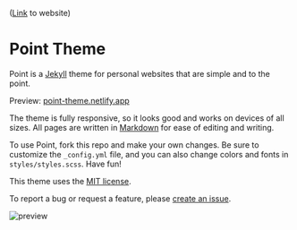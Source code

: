 ([Link](fibanneacci.github.io) to website)

# Point Theme

Point is a [Jekyll](https://jekyllrb.com/) theme for personal websites that are simple and to the point.

Preview: [point-theme.netlify.app](https://point-theme.netlify.app/)

The theme is fully responsive, so it looks good and works on devices of all sizes. All pages are written in [Markdown](https://github.com/adam-p/markdown-here/wiki/Markdown-Cheatsheet) for ease of editing and writing.

To use Point, fork this repo and make your own changes. Be sure to customize the `_config.yml` file, and you can also change colors and fonts in `styles/styles.scss`. Have fun!

This theme uses the [MIT license](https://choosealicense.com/licenses/mit/).

To report a bug or request a feature, please [create an issue](https://github.com/katavie/point-theme/issues).

![preview](preview.png)
